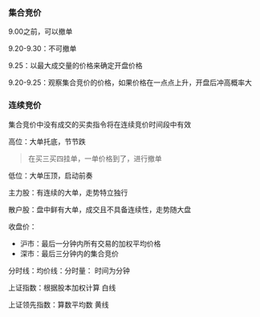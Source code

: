 ### 集合竞价

9.00之前，可以撤单

9.20-9.30：不可撤单

9.25：以最大成交量的价格来确定开盘价格

9.20-9.25：观察集合竞价的价格，如果价格在一点点上升，开盘后冲高概率大

### 连续竞价

集合竞价中没有成交的买卖指令将在连续竞价时间段中有效



高位：大单托底，节节跌

> 在买三买四挂单，一单价格到了，进行撤单

低位：大单压顶，启动前奏



主力股：有连续的大单，走势特立独行

散户股：盘中鲜有大单，成交且不具备连续性，走势随大盘



收盘价：

- 沪市：最后一分钟内所有交易的加权平均价格
- 深市：最后三分钟内的集合竞价



分时线：均价线：分时量： 时间为分钟





上证指数：根据股本加权计算 白线

上证领先指数：算数平均数 黄线